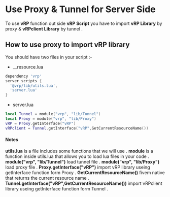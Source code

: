 # Use Proxy & Tunnel for Server Side
To use **vRP** function out side **vRP Script** you have to import **vRP Library** by proxy & **vRPclient Library** by  tunnel .
## How to use proxy to import vRP library
You should have two files in your script :-
* __resource.lua
```lua
dependency 'vrp'
server_scripts {
  '@vrp/lib/utils.lua',
  'server.lua'
}
```
* server.lua
```lua
local Tunnel = module("vrp", "lib/Tunnel")
local Proxy = module("vrp", "lib/Proxy")
vRP = Proxy.getInterface("vRP")
vRPclient = Tunnel.getInterface("vRP",GetCurrentResourceName())
```
#### Notes
**utils.lua** is a file includes some functions that we will use .
**module** is a function inside utils.lua that allows you to load lua files in your code .
**module("vrp", "lib/Tunnel")** load tunnel file .
**module("vrp", "lib/Proxy")** load proxy file .
**Proxy.getInterface("vRP")** import vRP library useing getInterface function form Proxy .
**GetCurrentResourceName()** fivem native that returns the current resource name .
**Tunnel.getInterface("vRP",GetCurrentResourceName())** import vRPclient library useing getInterface function form Tunnel .
